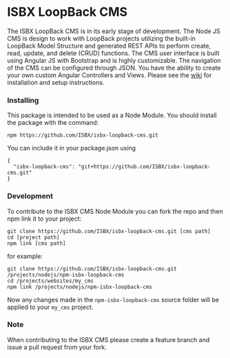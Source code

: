 # ISBX LoopBack CMS #

The ISBX LoopBack CMS is in its early stage of development. The Node JS CMS is design to work with LoopBack projects utilizing the built-in LoopBack Model Structure and generated REST APIs to perform create, read, update, and delete (CRUD) functions. The CMS user interface is built using Angular JS with Bootstrap and is highly customizable. The navigation of the CMS can be configured through JSON. You have the ability to create your own custom Angular Controllers and Views. Please see the [wiki](https://github.com/ISBX/isbx-loopback-cms/wiki) for installation and setup instructions. 

### Installing ###

This package is intended to be used as a Node Module. You should install the package with the command:

```
npm https://github.com/ISBX/isbx-loopback-cms.git
```

You can include it in your package.json using

```
{
  "isbx-loopback-cms": "git+https://github.com/ISBX/isbx-loopback-cms.git"
}
```

### Development ###

To contribute to the ISBX CMS Node Module you can fork the repo and then npm link it to your project:

```
git clone https://github.com/ISBX/isbx-loopback-cms.git [cms path]
cd [project path]
npm link [cms path]
```

for example:
```
git clone https://github.com/ISBX/isbx-loopback-cms.git /projects/nodejs/npm-isbx-loopback-cms
cd /projects/websites/my_cms
npm link /projects/nodejs/npm-isbx-loopback-cms
```

Now any changes made in the `npm-isbx-loopback-cms` source folder will be applied to your `my_cms` project.

### Note ###

When contributing to the ISBX CMS please create a feature branch and issue a pull request from your fork.
